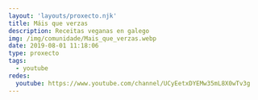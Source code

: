 ```yaml
---
layout: 'layouts/proxecto.njk'
title: Máis que verzas
description: Receitas veganas en galego
img: /img/comunidade/Mais_que_verzas.webp
date: 2019-08-01 11:18:06
type: proxecto
tags:
  - youtube
redes:
  youtube: https://www.youtube.com/channel/UCyEetxDYEMw35mL8X0wTv3g
---
```

